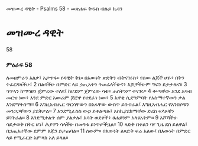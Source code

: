 ﻿
 መዝሙረ ዳዊት - Psalms 58 - መጽሐፍ ቅዱስ ብሉይ ኪዳን
# መዝሙረ ዳዊት
58
### ምዕራፍ 58
ለመዘምራን አለቃ፤ አታጥፋ። የዳዊት ቅኔ። 
 በእውነት ጽድቅን ብትናገሩስ፥ የሰው ልጆች ሆይ፥ በቅን ትፈርዳላችሁ፤
2  በልባችሁ በምድር ላይ ኃጢአትን ትሠራላችሁና፥ እጆቻችሁም ግፍን ይታታሉና።
3  ኅጥኣን ከማኅፀን ጀምረው ተለዩ፤ ከሆድም ጀምረው ሳቱ፥ ሐሰትንም ተናገሩ።
4  ቍጣቸው እንደ እባብ መርዝ ነው፥ እንደ ምድር አውሬም ጆሮዋ የተደፈነ ነው፥
5  አዋቂ ሲደግምባት የአስማተኛውን ቃል እንደማትሰማ።
6  እግዚአብሔር ጥርሳቸውን በአፋቸው ውስጥ ይሰብራል፤ እግዚአብሔር የአንበሶቹን መንጋጋቸውን ያደቅቃል።
7  እንደሚፈስስ ውኃ ይቀልጣሉ፤ እስኪያደክማቸው ድረስ ፍላጾቹን ይገትራል።
8  እንደሚቀልጥ ሰም ያልቃሉ፤ እሳት ወደቀች፥ ፀሐይንም አላዩአትም።
9  እሾኻችሁ ሳይታወቅ በትር ሆነ፤ ሕያዋን ሳላችሁ በመዓቱ ይነጥቃችኋል።
10  ጻድቅ በቀልን ባየ ጊዜ ደስ ይለዋል፤ በኃጢአተኛው ደምም እጁን ይታጠባል።
11  ሰውም። በእውነት ለጻድቅ ፍሬ አለው፤ በእውነት በምድር ላይ የሚፈርድ አምላክ አለ ይላል።
